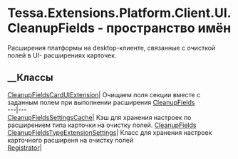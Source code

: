 # Tessa.Extensions.Platform.Client.UI.CleanupFields - пространство имён
Расширения платформы на desktop-клиенте, связанные с очисткой полей в UI-
расширениях карточек.
##  __Классы
[CleanupFieldsCardUIExtension](T_Tessa_Extensions_Platform_Client_UI_CleanupFields_CleanupFieldsCardUIExtension.htm)|
Очищаем поля секции вместе с заданным полем при выполнении расширения
[CleanupFields](F_Tessa_Cards_CardTypeExtensionTypes_CleanupFields.htm)  
---|---  
[CleanupFieldsSettingsCache](T_Tessa_Extensions_Platform_Client_UI_CleanupFields_CleanupFieldsSettingsCache.htm)|
Кэш для хранения настроек по расширением типа карточки на очистку полей.
[CleanupFields](F_Tessa_Cards_CardTypeExtensionTypes_CleanupFields.htm)  
[CleanupFieldsTypeExtensionSettings](T_Tessa_Extensions_Platform_Client_UI_CleanupFields_CleanupFieldsTypeExtensionSettings.htm)|
Класс для хранения настроек карточного расширеня на очистку полей  
[Registrator](T_Tessa_Extensions_Platform_Client_UI_CleanupFields_Registrator.htm)|
